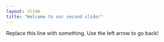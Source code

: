 ```yaml
---
layout: slide
title: "Welcome to our second slide!"
---
```

Replace this line with something.
Use the left arrow to go back!

